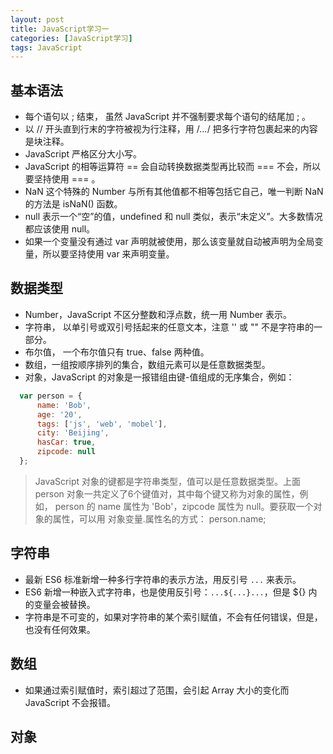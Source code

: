 ```yaml
---
layout: post
title: JavaScript学习一
categories: [JavaScript学习]
tags: JavaScript
---
```


## 基本语法

* 每个语句以 ; 结束， 虽然 JavaScript 并不强制要求每个语句的结尾加 ; 。
* 以 // 开头直到行末的字符被视为行注释，用 /*...*/ 把多行字符包裹起来的内容是块注释。
* JavaScript 严格区分大小写。
* JavaScript 的相等运算符 == 会自动转换数据类型再比较而 === 不会，所以要坚持使用 === 。
* NaN 这个特殊的 Number 与所有其他值都不相等包括它自己，唯一判断 NaN 的方法是 isNaN() 函数。
* null 表示一个“空”的值，undefined 和 null 类似，表示“未定义”。大多数情况都应该使用 null。
* 如果一个变量没有通过 var 声明就被使用，那么该变量就自动被声明为全局变量，所以要坚持使用 var 来声明变量。

## 数据类型

* Number，JavaScript 不区分整数和浮点数，统一用 Number 表示。
* 字符串， 以单引号或双引号括起来的任意文本，注意 '' 或 "" 不是字符串的一部分。
* 布尔值， 一个布尔值只有 true、false 两种值。
* 数组，一组按顺序排列的集合，数组元素可以是任意数据类型。
* 对象，JavaScript 的对象是一报错组由键-值组成的无序集合，例如：
```javascript
  var person = {
      name: 'Bob',
      age: '20',
      tags: ['js', 'web', 'mobel'],
      city: 'Beijing',
      hasCar: true,
      zipcode: null
  };
```
>JavaScript 对象的键都是字符串类型，值可以是任意数据类型。上面 person 对象一共定义了6个键值对，其中每个键又称为对象的属性，例如， person 的 name 属性为 'Bob'，zipcode 属性为 null。要获取一个对象的属性，可以用 对象变量.属性名的方式： person.name;

## 字符串

* 最新 ES6 标准新增一种多行字符串的表示方法，用反引号 `...` 来表示。
* ES6 新增一种嵌入式字符串，也是使用反引号：`...${...}...`，但是 ${} 内的变量会被替换。
* 字符串是不可变的，如果对字符串的某个索引赋值，不会有任何错误，但是，也没有任何效果。

## 数组

* 如果通过索引赋值时，索引超过了范围，会引起 Array 大小的变化而 JavaScript 不会报错。

## 对象
